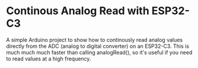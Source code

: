 # Continous Analog Read with ESP32-C3
 A simple Arduino project to show how to continously read analog values directly from the ADC (analog to digital converter) on an ESP32-C3. This is much much much faster than calling analogRead(), so it's useful if you need to read values at a high frequency.
 